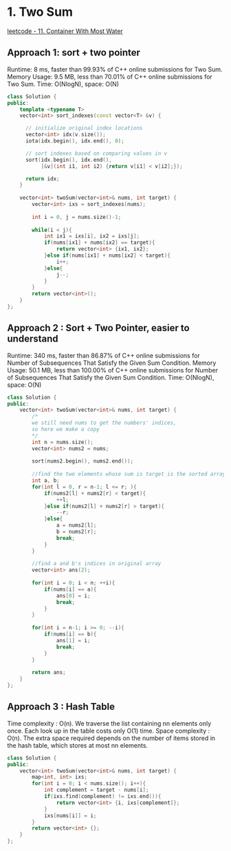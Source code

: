 # 1. Two Sum
[leetcode - 11. Container With Most Water](https://leetcode.com/problems/two-sum/)

## Approach 1: sort + two pointer
Runtime: 8 ms, faster than 99.93% of C++ online submissions for Two Sum.
Memory Usage: 9.5 MB, less than 70.01% of C++ online submissions for Two Sum.
Time: O(NlogN), space: O(N)

```cpp
class Solution {
public:
    template <typename T>
    vector<int> sort_indexes(const vector<T> &v) {

      // initialize original index locations
      vector<int> idx(v.size());
      iota(idx.begin(), idx.end(), 0);

      // sort indexes based on comparing values in v
      sort(idx.begin(), idx.end(),
           [&v](int i1, int i2) {return v[i1] < v[i2];});

      return idx;
    }
    
    vector<int> twoSum(vector<int>& nums, int target) {
        vector<int> ixs = sort_indexes(nums);
        
        int i = 0, j = nums.size()-1;
        
        while(i < j){
            int ix1 = ixs[i], ix2 = ixs[j];
            if(nums[ix1] + nums[ix2] == target){
                return vector<int> {ix1, ix2};
            }else if(nums[ix1] + nums[ix2] < target){
                i++;
            }else{
                j--;
            }
        }
        return vector<int>();
    }
};
```

## Approach 2 : Sort + Two Pointer, easier to understand
Runtime: 340 ms, faster than 86.87% of C++ online submissions for Number of Subsequences That Satisfy the Given Sum Condition.
Memory Usage: 50.1 MB, less than 100.00% of C++ online submissions for Number of Subsequences That Satisfy the Given Sum Condition.
Time: O(NlogN), space: O(N)

```cpp
class Solution {
public:
    vector<int> twoSum(vector<int>& nums, int target) {
        /*
        we still need nums to get the numbers' indices,
        so here we make a copy
        */
        int n = nums.size();
        vector<int> nums2 = nums;
        
        sort(nums2.begin(), nums2.end());
        
        //find the two elements whose sum is target is the sorted array
        int a, b;
        for(int l = 0, r = n-1; l <= r; ){
            if(nums2[l] + nums2[r] < target){
                ++l;
            }else if(nums2[l] + nums2[r] > target){
                --r;
            }else{
                a = nums2[l];
                b = nums2[r];
                break;
            }
        }
        
        //find a and b's indices in original array
        vector<int> ans(2);
        
        for(int i = 0; i < n; ++i){
            if(nums[i] == a){
                ans[0] = i;
                break;
            }
        }
        
        for(int i = n-1; i >= 0; --i){
            if(nums[i] == b){
                ans[1] = i;
                break;
            }
        }
        
        return ans;
    }
};
```
## Approach 3 : Hash Table
Time complexity : O(n).
We traverse the list containing nn elements only once. 
Each look up in the table costs only O(1) time.
Space complexity : O(n). 
The extra space required depends on the number of items stored in the hash table, which stores at most nn elements.

```cpp
class Solution {
public:
    vector<int> twoSum(vector<int>& nums, int target) {
        map<int, int> ixs;
        for(int i = 0; i < nums.size(); i++){
            int complement = target - nums[i];
            if(ixs.find(complement) != ixs.end()){
                return vector<int> {i, ixs[complement]};
            }
            ixs[nums[i]] = i;
        }
        return vector<int> {};
    }
};
```
